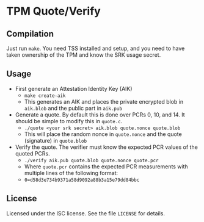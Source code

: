 # TPM Quote/Verify

## Compilation

Just run `make`. You need TSS installed and setup, and you need to have taken ownership of the TPM and know the SRK usage secret.

## Usage

 * First generate an Attestation Identity Key (AIK)
   * `make create-aik`
   * This generates an AIK and places the private encrypted blob in `aik.blob` and the public part in `aik.pub`
 * Generate a quote. By default this is done over PCRs 0, 10, and 14. It should be simple to modify this in `quote.c`.
   * `./quote <your srk secret> aik.blob quote.nonce quote.blob`
   * This will place the random nonce in `quote.nonce` and the quote (signature) in `quote.blob`
 * Verify the quote. The verifier must know the expected PCR values of the quoted PCRs.
   * `./verify aik.pub quote.blob quote.nonce quote.pcr`
   * Where `quote.pcr` contains the expected PCR measurements with multiple lines of the following format:
   * `0=d58d3e734b9371a58d9092a88b3a15e79dd84bbc`

## License
Licensed under the ISC license. See the file `LICENSE` for details.
